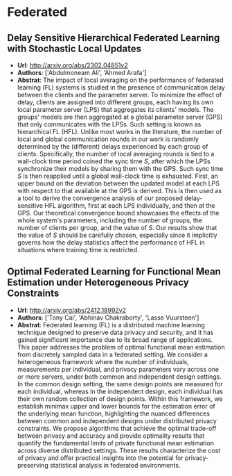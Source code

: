 # Federated
## Delay Sensitive Hierarchical Federated Learning with Stochastic Local Updates
- **Url**: http://arxiv.org/abs/2302.04851v2
- **Authors**: ['Abdulmoneam Ali', 'Ahmed Arafa']
- **Abstrat**: The impact of local averaging on the performance of federated learning (FL) systems is studied in the presence of communication delay between the clients and the parameter server. To minimize the effect of delay, clients are assigned into different groups, each having its own local parameter server (LPS) that aggregates its clients' models. The groups' models are then aggregated at a global parameter server (GPS) that only communicates with the LPSs. Such setting is known as hierarchical FL (HFL). Unlike most works in the literature, the number of local and global communication rounds in our work is randomly determined by the (different) delays experienced by each group of clients. Specifically, the number of local averaging rounds is tied to a wall-clock time period coined the sync time $S$, after which the LPSs synchronize their models by sharing them with the GPS. Such sync time $S$ is then reapplied until a global wall-clock time is exhausted.   First, an upper bound on the deviation between the updated model at each LPS with respect to that available at the GPS is derived. This is then used as a tool to derive the convergence analysis of our proposed delay-sensitive HFL algorithm, first at each LPS individually, and then at the GPS. Our theoretical convergence bound showcases the effects of the whole system's parameters, including the number of groups, the number of clients per group, and the value of $S$. Our results show that the value of $S$ should be carefully chosen, especially since it implicitly governs how the delay statistics affect the performance of HFL in situations where training time is restricted.





## Optimal Federated Learning for Functional Mean Estimation under Heterogeneous Privacy Constraints
- **Url**: http://arxiv.org/abs/2412.18992v2
- **Authors**: ['Tony Cai', 'Abhinav Chakraborty', 'Lasse Vuursteen']
- **Abstrat**: Federated learning (FL) is a distributed machine learning technique designed to preserve data privacy and security, and it has gained significant importance due to its broad range of applications. This paper addresses the problem of optimal functional mean estimation from discretely sampled data in a federated setting.   We consider a heterogeneous framework where the number of individuals, measurements per individual, and privacy parameters vary across one or more servers, under both common and independent design settings. In the common design setting, the same design points are measured for each individual, whereas in the independent design, each individual has their own random collection of design points. Within this framework, we establish minimax upper and lower bounds for the estimation error of the underlying mean function, highlighting the nuanced differences between common and independent designs under distributed privacy constraints.   We propose algorithms that achieve the optimal trade-off between privacy and accuracy and provide optimality results that quantify the fundamental limits of private functional mean estimation across diverse distributed settings. These results characterize the cost of privacy and offer practical insights into the potential for privacy-preserving statistical analysis in federated environments.




